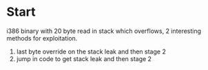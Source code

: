 # Start

i386 binary with 20 byte read in stack which overflows, 2 interesting methods for exploitation. 

1) last byte override on the stack leak and then stage 2
2) jump in code to get stack leak and then stage 2
